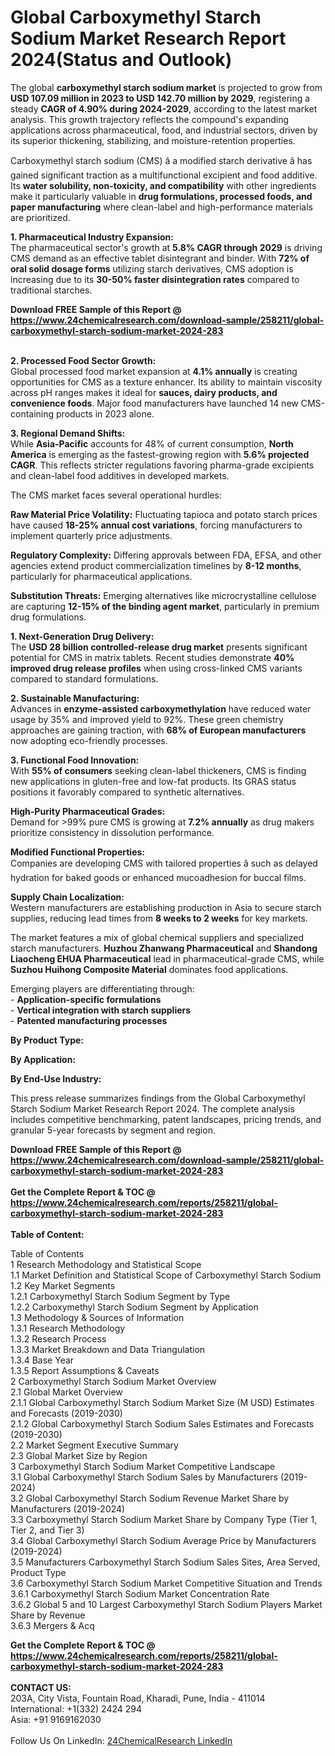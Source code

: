 <h1>Global Carboxymethyl Starch Sodium Market Research Report 2024(Status and Outlook)</h1><p>The global <strong>carboxymethyl starch sodium market</strong> is projected to grow from <strong>USD 107.09 million in 2023 to USD 142.70 million by 2029</strong>, registering a steady <strong>CAGR of 4.90% during 2024-2029</strong>, according to the latest market analysis. This growth trajectory reflects the compound's expanding applications across pharmaceutical, food, and industrial sectors, driven by its superior thickening, stabilizing, and moisture-retention properties.</p><p>Carboxymethyl starch sodium (CMS) â a modified starch derivative â has gained significant traction as a multifunctional excipient and food additive. Its <strong>water solubility, non-toxicity, and compatibility</strong> with other ingredients make it particularly valuable in <strong>drug formulations, processed foods, and paper manufacturing</strong> where clean-label and high-performance materials are prioritized.</p><p><strong>1. Pharmaceutical Industry Expansion:</strong><br>
The pharmaceutical sector's growth at <strong>5.8% CAGR through 2029</strong> is driving CMS demand as an effective tablet disintegrant and binder. With <strong>72% of oral solid dosage forms</strong> utilizing starch derivatives, CMS adoption is increasing due to its <strong>30-50% faster disintegration rates</strong> compared to traditional starches.</p><div><b>Download FREE Sample of this Report @ 
            <a href="https://www.24chemicalresearch.com/download-sample/258211/global-carboxymethyl-starch-sodium-market-2024-283">
            https://www.24chemicalresearch.com/download-sample/258211/global-carboxymethyl-starch-sodium-market-2024-283</a></b></div><br><p><strong>2. Processed Food Sector Growth:</strong><br>
Global processed food market expansion at <strong>4.1% annually</strong> is creating opportunities for CMS as a texture enhancer. Its ability to maintain viscosity across pH ranges makes it ideal for <strong>sauces, dairy products, and convenience foods</strong>. Major food manufacturers have launched 14 new CMS-containing products in 2023 alone.</p><p><strong>3. Regional Demand Shifts:</strong><br>
While <strong>Asia-Pacific</strong> accounts for 48% of current consumption, <strong>North America</strong> is emerging as the fastest-growing region with <strong>5.6% projected CAGR</strong>. This reflects stricter regulations favoring pharma-grade excipients and clean-label food additives in developed markets.</p><p>The CMS market faces several operational hurdles:</p><p><strong>Raw Material Price Volatility:</strong> Fluctuating tapioca and potato starch prices have caused <strong>18-25% annual cost variations</strong>, forcing manufacturers to implement quarterly price adjustments.</p><p><strong>Regulatory Complexity:</strong> Differing approvals between FDA, EFSA, and other agencies extend product commercialization timelines by <strong>8-12 months</strong>, particularly for pharmaceutical applications.</p><p><strong>Substitution Threats:</strong> Emerging alternatives like microcrystalline cellulose are capturing <strong>12-15% of the binding agent market</strong>, particularly in premium drug formulations.</p><p><strong>1. Next-Generation Drug Delivery:</strong><br>
The <strong>USD 28 billion controlled-release drug market</strong> presents significant potential for CMS in matrix tablets. Recent studies demonstrate <strong>40% improved drug release profiles</strong> when using cross-linked CMS variants compared to standard formulations.</p><p><strong>2. Sustainable Manufacturing:</strong><br>
Advances in <strong>enzyme-assisted carboxymethylation</strong> have reduced water usage by 35% and improved yield to 92%. These green chemistry approaches are gaining traction, with <strong>68% of European manufacturers</strong> now adopting eco-friendly processes.</p><p><strong>3. Functional Food Innovation:</strong><br>
With <strong>55% of consumers</strong> seeking clean-label thickeners, CMS is finding new applications in gluten-free and low-fat products. Its GRAS status positions it favorably compared to synthetic alternatives.</p><p><strong>High-Purity Pharmaceutical Grades:</strong><br>
	Demand for &gt;99% pure CMS is growing at <strong>7.2% annually</strong> as drug makers prioritize consistency in dissolution performance.</p><p><strong>Modified Functional Properties:</strong><br>
	Companies are developing CMS with tailored properties â such as delayed hydration for baked goods or enhanced mucoadhesion for buccal films.</p><p><strong>Supply Chain Localization:</strong><br>
	Western manufacturers are establishing production in Asia to secure starch supplies, reducing lead times from <strong>8 weeks to 2 weeks</strong> for key markets.</p><p>The market features a mix of global chemical suppliers and specialized starch manufacturers. <strong>Huzhou Zhanwang Pharmaceutical</strong> and <strong>Shandong Liaocheng EHUA Pharmaceutical</strong> lead in pharmaceutical-grade CMS, while <strong>Suzhou Huihong Composite Material</strong> dominates food applications.</p><p>Emerging players are differentiating through:<br>
- <strong>Application-specific formulations</strong><br>
- <strong>Vertical integration with starch suppliers</strong><br>
- <strong>Patented manufacturing processes</strong></p><p><strong>By Product Type:</strong></p><p><strong>By Application:</strong></p><p><strong>By End-Use Industry:</strong></p><p>This press release summarizes findings from the Global Carboxymethyl Starch Sodium Market Research Report 2024. The complete analysis includes competitive benchmarking, patent landscapes, pricing trends, and granular 5-year forecasts by segment and region.</p><div><b>Download FREE Sample of this Report @ 
            <a href="https://www.24chemicalresearch.com/download-sample/258211/global-carboxymethyl-starch-sodium-market-2024-283">
            https://www.24chemicalresearch.com/download-sample/258211/global-carboxymethyl-starch-sodium-market-2024-283</a></b></div><br><div><b>Get the Complete Report & TOC @ 
            <a href="https://www.24chemicalresearch.com/reports/258211/global-carboxymethyl-starch-sodium-market-2024-283">
            https://www.24chemicalresearch.com/reports/258211/global-carboxymethyl-starch-sodium-market-2024-283</a></b></div><br>
            <b>Table of Content:</b><p>Table of Contents<br />
1 Research Methodology and Statistical Scope<br />
1.1 Market Definition and Statistical Scope of Carboxymethyl Starch Sodium<br />
1.2 Key Market Segments<br />
1.2.1 Carboxymethyl Starch Sodium Segment by Type<br />
1.2.2 Carboxymethyl Starch Sodium Segment by Application<br />
1.3 Methodology & Sources of Information<br />
1.3.1 Research Methodology<br />
1.3.2 Research Process<br />
1.3.3 Market Breakdown and Data Triangulation<br />
1.3.4 Base Year<br />
1.3.5 Report Assumptions & Caveats<br />
2 Carboxymethyl Starch Sodium Market Overview<br />
2.1 Global Market Overview<br />
2.1.1 Global Carboxymethyl Starch Sodium Market Size (M USD) Estimates and Forecasts (2019-2030)<br />
2.1.2 Global Carboxymethyl Starch Sodium Sales Estimates and Forecasts (2019-2030)<br />
2.2 Market Segment Executive Summary<br />
2.3 Global Market Size by Region<br />
3 Carboxymethyl Starch Sodium Market Competitive Landscape<br />
3.1 Global Carboxymethyl Starch Sodium Sales by Manufacturers (2019-2024)<br />
3.2 Global Carboxymethyl Starch Sodium Revenue Market Share by Manufacturers (2019-2024)<br />
3.3 Carboxymethyl Starch Sodium Market Share by Company Type (Tier 1, Tier 2, and Tier 3)<br />
3.4 Global Carboxymethyl Starch Sodium Average Price by Manufacturers (2019-2024)<br />
3.5 Manufacturers Carboxymethyl Starch Sodium Sales Sites, Area Served, Product Type<br />
3.6 Carboxymethyl Starch Sodium Market Competitive Situation and Trends<br />
3.6.1 Carboxymethyl Starch Sodium Market Concentration Rate<br />
3.6.2 Global 5 and 10 Largest Carboxymethyl Starch Sodium Players Market Share by Revenue<br />
3.6.3 Mergers & Acq</p><div><b>Get the Complete Report & TOC @ 
            <a href="https://www.24chemicalresearch.com/reports/258211/global-carboxymethyl-starch-sodium-market-2024-283">
            https://www.24chemicalresearch.com/reports/258211/global-carboxymethyl-starch-sodium-market-2024-283</a></b></div><br><b>CONTACT US:</b><br>
            203A, City Vista, Fountain Road, Kharadi, Pune, India - 411014<br>
            International: +1(332) 2424 294<br>
            Asia: +91 9169162030 <br><br>
            Follow Us On LinkedIn: <a href="https://www.linkedin.com/company/24chemicalresearch/">24ChemicalResearch LinkedIn</a>